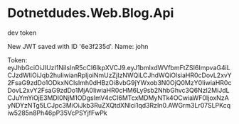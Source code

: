 # Dotnetdudes.Web.Blog.Api

dev token 

New JWT saved with ID '6e3f235d'.
Name: john

Token: eyJhbGciOiJIUzI1NiIsInR5cCI6IkpXVCJ9.eyJ1bmlxdWVfbmFtZSI6ImpvaG4iLCJzdWIiOiJqb2huIiwianRpIjoiNmUzZjIzNWQiLCJhdWQiOlsiaHR0cDovL2xvY2FsaG9zdDo1ODkxNCIsImh0dHBzOi8vbG9jYWxob3N0OjQ0MzY0IiwiaHR0cDovL2xvY2FsaG9zdDo1MjA0IiwiaHR0cHM6Ly9sb2NhbGhvc3Q6NzI2MiJdLCJuYmYiOjE3MDI0NjM1ODgsImV4cCI6MTcxMDMyNTk4OCwiaWF0IjoxNzAyNDYzNTg5LCJpc3MiOiJkb3RuZXQtdXNlci1qd3RzIn0.AWGrm3Lr07SLPKcqiw5285n8Ph46pP35VcPSYjfFwPk

